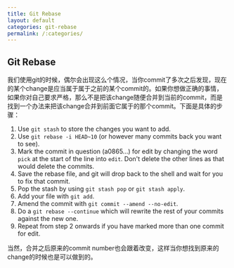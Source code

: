 ```yaml
---
title: Git Rebase
layout: default
categories: git-rebase
permalink: /:categories/
---
```


## Git Rebase

我们使用git的时候，偶尔会出现这么个情况，当你commit了多次之后发现，现在的某个change是应当属于属于之前的某个commit的。如果你想做正确的事情，如果你对自己要求严格，那么不是把该change随便合并到当前的commit，而是找到一个办法来把该change合并到前面它属于的那个commit。下面是具体的步骤：

1. Use `git stash` to store the changes you want to add.
2. Use `git rebase -i HEAD~10` (or however many commits back you want to see).
3. Mark the commit in question (a0865...) for edit by changing the word `pick` at the start of the line into `edit`. Don't delete the other lines as that would delete the commits.
4. Save the rebase file, and git will drop back to the shell and wait for you to fix that commit.
5. Pop the stash by using `git stash pop` or `git stash apply`.
6. Add your file with `git add`.
7. Amend the commit with `git commit --amend --no-edit`.
8. Do a `git rebase --continue` which will rewrite the rest of your commits against the new one.
9. Repeat from step 2 onwards if you have marked more than one commit for edit.

当然，合并之后原来的commit number也会跟着改变，这样当你想找到原来的change的时候也是可以做到的。
